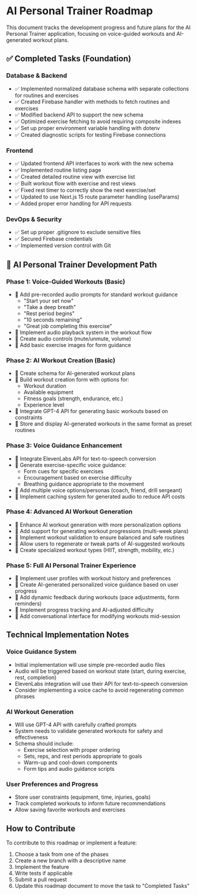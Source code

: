 # AI Personal Trainer Roadmap

This document tracks the development progress and future plans for the AI Personal Trainer application, focusing on voice-guided workouts and AI-generated workout plans.

## ✅ Completed Tasks (Foundation)

### Database & Backend
- ✅ Implemented normalized database schema with separate collections for routines and exercises
- ✅ Created Firebase handler with methods to fetch routines and exercises
- ✅ Modified backend API to support the new schema
- ✅ Optimized exercise fetching to avoid requiring composite indexes
- ✅ Set up proper environment variable handling with dotenv
- ✅ Created diagnostic scripts for testing Firebase connections

### Frontend
- ✅ Updated frontend API interfaces to work with the new schema
- ✅ Implemented routine listing page
- ✅ Created detailed routine view with exercise list
- ✅ Built workout flow with exercise and rest views
- ✅ Fixed rest timer to correctly show the next exercise/set
- ✅ Updated to use Next.js 15 route parameter handling (useParams)
- ✅ Added proper error handling for API requests

### DevOps & Security
- ✅ Set up proper .gitignore to exclude sensitive files
- ✅ Secured Firebase credentials
- ✅ Implemented version control with Git

## 🔲 AI Personal Trainer Development Path

### Phase 1: Voice-Guided Workouts (Basic)
- 🔲 Add pre-recorded audio prompts for standard workout guidance
  - "Start your set now"
  - "Take a deep breath"
  - "Rest period begins"
  - "10 seconds remaining"
  - "Great job completing this exercise"
- 🔲 Implement audio playback system in the workout flow
- 🔲 Create audio controls (mute/unmute, volume)
- 🔲 Add basic exercise images for form guidance

### Phase 2: AI Workout Creation (Basic)
- 🔲 Create schema for AI-generated workout plans
- 🔲 Build workout creation form with options for:
  - Workout duration
  - Available equipment
  - Fitness goals (strength, endurance, etc.)
  - Experience level
- 🔲 Integrate GPT-4 API for generating basic workouts based on constraints
- 🔲 Store and display AI-generated workouts in the same format as preset routines

### Phase 3: Voice Guidance Enhancement
- 🔲 Integrate ElevenLabs API for text-to-speech conversion
- 🔲 Generate exercise-specific voice guidance:
  - Form cues for specific exercises
  - Encouragement based on exercise difficulty
  - Breathing guidance appropriate to the movement
- 🔲 Add multiple voice options/personas (coach, friend, drill sergeant)
- 🔲 Implement caching system for generated audio to reduce API costs

### Phase 4: Advanced AI Workout Generation
- 🔲 Enhance AI workout generation with more personalization options
- 🔲 Add support for generating workout progressions (multi-week plans)
- 🔲 Implement workout validation to ensure balanced and safe routines
- 🔲 Allow users to regenerate or tweak parts of AI-suggested workouts
- 🔲 Create specialized workout types (HIIT, strength, mobility, etc.)

### Phase 5: Full AI Personal Trainer Experience
- 🔲 Implement user profiles with workout history and preferences
- 🔲 Create AI-generated personalized voice guidance based on user progress
- 🔲 Add dynamic feedback during workouts (pace adjustments, form reminders)
- 🔲 Implement progress tracking and AI-adjusted difficulty
- 🔲 Add conversational interface for modifying workouts mid-session

## Technical Implementation Notes

### Voice Guidance System
- Initial implementation will use simple pre-recorded audio files
- Audio will be triggered based on workout state (start, during exercise, rest, completion)
- ElevenLabs integration will use their API for text-to-speech conversion
- Consider implementing a voice cache to avoid regenerating common phrases

### AI Workout Generation
- Will use GPT-4 API with carefully crafted prompts
- System needs to validate generated workouts for safety and effectiveness
- Schema should include:
  - Exercise selection with proper ordering
  - Sets, reps, and rest periods appropriate to goals
  - Warm-up and cool-down components
  - Form tips and audio guidance scripts

### User Preferences and Progress
- Store user constraints (equipment, time, injuries, goals)
- Track completed workouts to inform future recommendations
- Allow saving favorite workouts and exercises

## How to Contribute

To contribute to this roadmap or implement a feature:

1. Choose a task from one of the phases
2. Create a new branch with a descriptive name
3. Implement the feature
4. Write tests if applicable
5. Submit a pull request
6. Update this roadmap document to move the task to "Completed Tasks"
